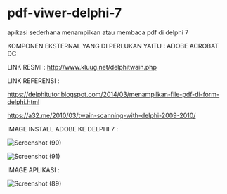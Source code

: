 # pdf-viwer-delphi-7
apikasi sederhana menampilkan atau membaca pdf di delphi 7

KOMPONEN EKSTERNAL YANG DI PERLUKAN YAITU : ADOBE ACROBAT DC

LINK RESMI : http://www.kluug.net/delphitwain.php


LINK REFERENSI : 

https://delphitutor.blogspot.com/2014/03/menampilkan-file-pdf-di-form-delphi.html

https://a32.me/2010/03/twain-scanning-with-delphi-2009-2010/

IMAGE INSTALL ADOBE KE DELPHI 7 :

![Screenshot (90)](https://user-images.githubusercontent.com/57186921/97791889-700fba00-1c12-11eb-9289-2e3d8c5503cf.png)

![Screenshot (91)](https://user-images.githubusercontent.com/57186921/97791890-7140e700-1c12-11eb-9813-8df5e80263ba.png)

IMAGE APLIKASI :

![Screenshot (89)](https://user-images.githubusercontent.com/57186921/97791885-6e45f680-1c12-11eb-8361-9c89b55fb5d5.png)


